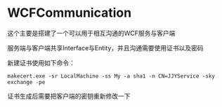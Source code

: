 # WCFCommunication

这个主要是搭建了一个可以用于相互沟通的WCF服务与客户端

服务端与客户端共享Interface与Entity，并且沟通需要使用证书以及密码

新建证书使用如下命令：  

`makecert.exe -sr LocalMachine -ss My -a sha1 -n CN=JJYService -sky exchange -pe`

证书生成后需要把客户端的密钥重新修改一下
